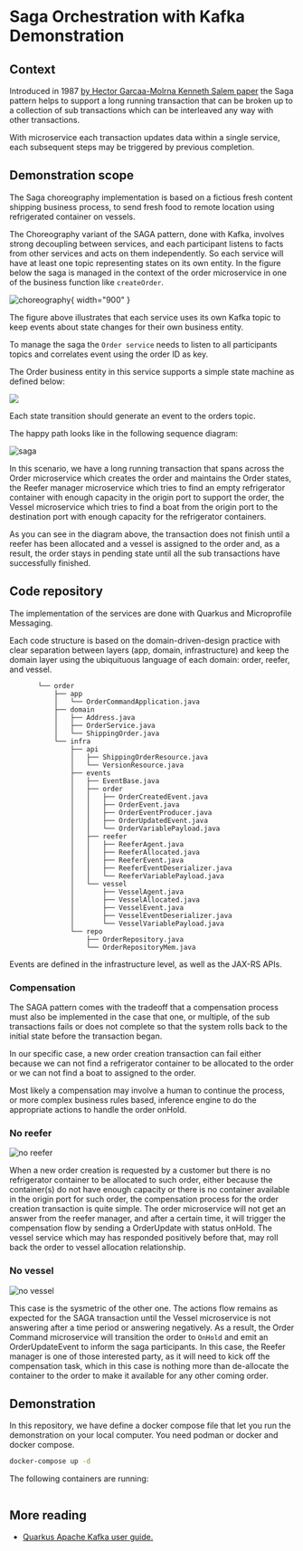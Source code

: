 # Saga Orchestration with Kafka Demonstration

## Context

Introduced in 1987 [by Hector Garcaa-Molrna Kenneth Salem paper](https://www.cs.cornell.edu/andru/cs711/2002fa/reading/sagas.pdf) the Saga pattern helps to support a long running transaction that can be broken up to a collection of sub transactions which can be interleaved any way with other transactions.

With microservice each transaction updates data within a single service, each subsequent steps may be triggered by previous completion. 

## Demonstration scope

The Saga choreography implementation is based on a fictious fresh content shipping business process, to send fresh food to remote location using refrigerated container on vessels.

The Choreography variant of the SAGA pattern, done with Kafka, involves strong decoupling between services, and each participant listens to facts from other services and acts on them independently. So each service will have at least one topic representing states on its own entity. In the figure below the saga is managed in the context of the order microservice in one of the business function like `createOrder`.

![choreography](./diagrams/saga-choreography.drawio.png){ width="900" }

The figure above illustrates that each service uses its own Kafka topic to keep events about state changes for their own business entity. 

To manage the saga the `Order service` needs to listen to all participants topics and correlates event using the order ID as key.

The Order business entity in this service supports a simple state machine as defined below:

![](./diagrams/order-state.drawio.png)

Each state transition should generate an event to the orders topic.

The happy path looks like in the following sequence diagram:

![saga](./diagrams/saga-flow-1.drawio.png)

In this scenario, we have a long running transaction that spans across the Order microservice which creates the order and maintains the Order states, the Reefer manager microservice which tries to find an empty refrigerator container with enough capacity in the origin port to support the order, the Vessel microservice which tries to find a boat from the origin port to the destination port with enough capacity for the refrigerator containers.

As you can see in the diagram above, the transaction does not finish until a reefer has been allocated and a vessel is assigned to the order and, as a result, the order stays in pending state until all the sub transactions have successfully finished.

## Code repository

The implementation of the services are done with Quarkus and Microprofile Messaging.

Each code structure is based on the domain-driven-design practice with clear separation between layers (app, domain, infrastructure) and keep the domain layer using the ubiquituous language of each domain: order, reefer, and vessel.

```
       └── order
           ├── app
           │   └── OrderCommandApplication.java
           ├── domain
           │   ├── Address.java
           │   ├── OrderService.java
           │   └── ShippingOrder.java
           └── infra
               ├── api
               │   ├── ShippingOrderResource.java
               │   └── VersionResource.java
               ├── events
               │   ├── EventBase.java
               │   ├── order
               │   │   ├── OrderCreatedEvent.java
               │   │   ├── OrderEvent.java
               │   │   ├── OrderEventProducer.java
               │   │   ├── OrderUpdatedEvent.java
               │   │   └── OrderVariablePayload.java
               │   ├── reefer
               │   │   ├── ReeferAgent.java
               │   │   ├── ReeferAllocated.java
               │   │   ├── ReeferEvent.java
               │   │   ├── ReeferEventDeserializer.java
               │   │   └── ReeferVariablePayload.java
               │   └── vessel
               │       ├── VesselAgent.java
               │       ├── VesselAllocated.java
               │       ├── VesselEvent.java
               │       ├── VesselEventDeserializer.java
               │       └── VesselVariablePayload.java
               └── repo
                   ├── OrderRepository.java
                   └── OrderRepositoryMem.java
```

Events are defined in the infrastructure level, as well as the JAX-RS APIs.

### Compensation

The SAGA pattern comes with the tradeoff that a compensation process must also be implemented in the case that one, or multiple, of the sub transactions fails or does not complete so that the system rolls back to the initial state before the transaction began.

In our specific case, a new order creation transaction can fail either because we can not find a refrigerator container to be allocated to the order or we can not find a boat to assigned to the order.

Most likely a compensation may involve a human to continue the process, or more complex business rules based, inference engine to do the appropriate actions to handle the order onHold.

### No reefer

![no reefer](./diagrams/saga-flow-2.drawio.png)

When a new order creation is requested by a customer but there is no refrigerator container to be allocated to such order, either because the container(s) do not have enough capacity or there is no container available in the origin port for such order, the compensation process for the order creation transaction is quite simple. The order microservice will not get an answer from the reefer manager, and after a certain time, it will trigger the compensation flow by sending a OrderUpdate with status onHold. The vessel service which may has responded positively before that, may roll back the order to vessel allocation relationship.

### No vessel

![no vessel](./diagrams/saga-flow-3.drawio.png)

This case is the sysmetric of the other one. The actions flow remains as expected for the SAGA transaction until the Vessel microservice is not answering after a time period or answering negatively. As a result, the Order Command microservice will transition the order to `OnHold` and emit an OrderUpdateEvent to inform the saga participants. In this case, the Reefer manager is one of those interested party, as it will need to kick off the compensation task, which in this case is nothing more than de-allocate the container to the order to make it available for any other coming order.

## Demonstration

In this repository, we have define a docker compose file that let you run the demonstration on your local computer. You need podman or docker and docker compose.

```sh
docker-compose up -d
```

The following containers are running:

```
```

## More reading

* [Quarkus Apache Kafka user guide.](https://quarkus.io/guides/kafka)


